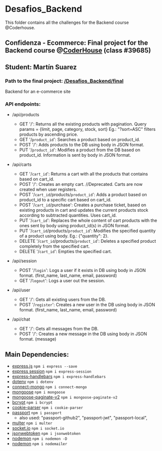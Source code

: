 # Desafios_Backend
This folder contains all the challenges for the Backend course @Coderhouse.

## Confidenza - Ecommerce: Final project for the Backend course @[CoderHouse](https://www.coderhouse.com) (class #39685)
## Student: Martín Suarez
### Path to the final project: [/Desafios_Backend/final](https://github.com/martin086/Desafios_Backend/tree/master/final)
  

Backend for an e-commerce site

### API endpoints:
- /api/products
	- GET '/': Returns all the existing products with pagination. Query params = {limit, page, category, stock, sort} Eg.: "?sort=ASC" filters products by ascending price.
	- GET '/`product_id`': Searches a product based on product_id.
	- POST '/': Adds products to the DB using body in JSON format.
	- PUT '/`product_id`': Modifies a product from the DB based on product_id. Information is sent by body in JSON format.

- /api/carts
	- GET '/`cart_id`': Returns a cart with all the products that contains based on cart_id.
	- POST '/': Creates an empty cart. //Deprecated. Carts are now created when user registers.
	- POST '/`cart_id`/products/`product_id`': Adds a product based on product_id to a specific cart based on cart_id.
	- POST '/`cart_id`/purchase': Creates a purchase ticket, based on existing products in cart and updates the current products stock according to subtracted quantities. Uses cart_id.
	- PUT '/`cart_id`': Replaces the whole content of cart products with the ones sent by body using product_id(s) in JSON format.
	- PUT '/`cart_id`/products/`product_id`': Modifies the specified quantity of a product using body. Eg.: {"quantity": 2}.
	- DELETE '/`cart_id`/products/`product_id`': Deletes a specified product completely from the specified cart.
	- DELETE '/`cart_id`': Empties the specified cart.

- /api/session
	- POST '/`login`': Logs a user if it exists in DB using body in JSON format. (first_name, last_name, email, password)
	- GET '/`logout`': Logs a user out the session.

- /api/user
	- GET '/': Gets all existing users from the DB.
	- POST '/`register`': Creates a new user in the DB using body in JSON format. (first_name, last_name, email, password)

- /api/chat
	- GET '/': Gets all messages from the DB.
	- POST '/': Creates a new message in the DB using body in JSON format. (message)
  
## Main Dependencies:

- [express.js](https://expressjs.com/es/)
`npm i express --save`
- [express session](https://www.npmjs.com/package/express-session)
`npm i express-session`
- [express-handlebars](https://handlebarsjs.com/)
`npm i express-handlebars`
- [dotenv](https://www.npmjs.com/package/dotenv/)
`npm i dotenv`
- [connect-mongo](https://www.npmjs.com/package/connect-mongo)
`npm i connect-mongo`
- [mongoose](https://mongoosejs.com/)
`npm i mongoose`
- [mongoose-paginate-v2](https://www.npmjs.com/package/mongoose-paginate-v2)
`npm i mongoose-paginate-v2`
- [bcrypt](https://www.npmjs.com/package/bcrypt)
`npm i bcrypt`
- [cookie-parser](https://www.npmjs.com/package/cookie-parser)
`npm i cookie-parser`
- [passport](https://www.npmjs.com/package/passport)
`npm i passport`
	- also used: "passport-github2", "passport-jwt", "passport-local",
- [multer](https://www.npmjs.com/package/multer)
`npm i multer`
- [socket.io](https://socket.io/)
`npm i socket.io`
- [jsonwebtoken](https://www.npmjs.com/package/jsonwebtoken)
`npm i jsonwebtoken`
- [nodemon](https://nodemon.io/)
`npm i nodemon -D`
- [nodemon](https://www.npmjs.com/package/nodemailer)
`npm i nodemailer`

